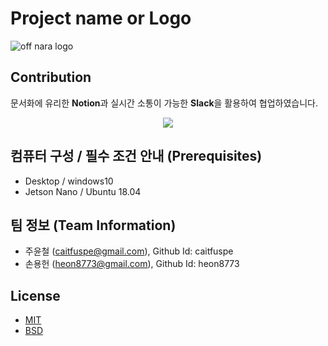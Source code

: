 # Project name or Logo
![off nara logo](https://user-images.githubusercontent.com/76986402/194733403-38135655-c8c1-45f3-b019-eb20fbda87e9.JPG)


## Contribution
문서화에 유리한 **Notion**과 실시간 소통이 가능한 **Slack**을 활용하여 협업하였습니다. 
<p align="center">
  <a href="https://lofty-innocent-b75.notion.site/OFF-NARA-b822e97d6b72433b84d49dd200afabf8
" target="_blank">
    <img src="https://img.shields.io/badge/NOTION-team_page-green?&style=for-the-badge&logo=notion" />
  </a>
</p>

## 컴퓨터 구성 / 필수 조건 안내 (Prerequisites)
* Desktop / windows10
* Jetson Nano / Ubuntu 18.04
 
## 팀 정보 (Team Information)
- 주윤철 (caitfuspe@gmail.com), Github Id: caitfuspe
- 손용헌 (heon8773@gmail.com), Github Id: heon8773

## License
 * [MIT](https://github.com/osam2020-WEB/Sample-ProjectName-TeamName/blob/master/license.md)
 * [BSD](https://github.com/osamhack2022/IOT_Off-Nara_KMOU-Dynamics/blob/master/LICENSE)

